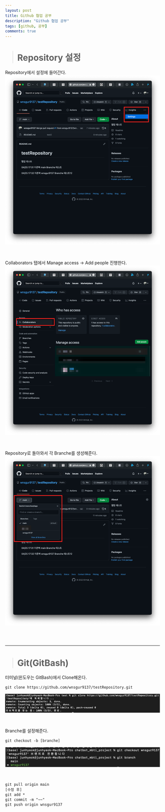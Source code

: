 ```yaml
---
layout: post
title: Github 협업 공부
description: "Github 협업 공부"
tags: [github, 공부]
comments: true
---
```


> # **Repository 설정**

Repository에서 설정에 들어간다.
![setting](/images/gitStudy2/setting.png)  

<br>

Collaborators 탭에서 Manage access -> Add people 진행한다.
![Collaborators](/images/gitStudy2/collaborators.png)  

<br>

Repository로 돌아와서 각 Branche를 생성해준다.
![branche](/images/gitStudy2/branche.png)

<br>
<br>
<hr>

> # **Git(GitBash)**

터미널(윈도우는 GitBash)에서 Clone해온다.
```
git clone https://github.com/wnsgur9137/testRepository.git
```

![gitClone](/images/gitStudy2/clone.png)  

<br>

Branche를 설정해준다.
```
git checkout -b [branche]
```

![gitCheckout](/images/gitStudy2/checkout.png)  

<br>

```
git pull origin main
[수정 후]
git add *
git commit -m "~~"
git push origin wnsgur9137
```